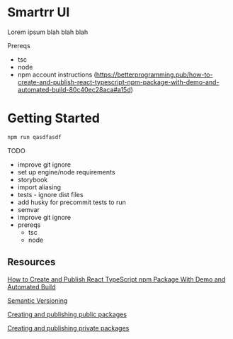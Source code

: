 # Smartrr UI

Lorem ipsum blah blah blah

Prereqs
  - tsc
  - node
  - npm account instructions (https://betterprogramming.pub/how-to-create-and-publish-react-typescript-npm-package-with-demo-and-automated-build-80c40ec28aca#a15d)



# Getting Started

```bash
npm run qasdfasdf
```



TODO
- improve git ignore
- set up engine/node requirements
- storybook
- import aliasing
- tests - ignore dist files
- add husky for precommit tests to run
- semvar
- improve git ignore
- prereqs
  - tsc
  - node



## Resources
[How to Create and Publish React TypeScript npm Package With Demo and Automated Build](https://betterprogramming.pub/how-to-create-and-publish-react-typescript-npm-package-with-demo-and-automated-build-80c40ec28aca#a15d)

[Semantic Versioning](https://www.freecodecamp.org/news/semantic-versioning-1fd6f57749f7/)

[Creating and publishing public packages](https://docs.npmjs.com/creating-and-publishing-scoped-public-packages)

[Creating and publishing private packages](https://docs.npmjs.com/creating-and-publishing-private-packages)